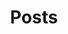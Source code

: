 ---
title: Posts
feature_text: |
  ## <span style="color:#1EB563">🚨 V I S A N G S A T A E 🚨</span>
  안녕하세요. 백엔드 개발팀 **비상사태**입니다.  
  개발팀에서 해결, 개선한 사항들을 나누고, 함께 자라길 원합니다.
feature_image: "https://images.unsplash.com/photo-1518655048521-f130df041f66?ixlib=rb-1.2.1&ixid=MnwxMjA3fDB8MHxwaG90by1wYWdlfHx8fGVufDB8fHx8&auto=format&fit=crop&w=1170&q=80"
layout: categories
excerpt: "포스팅 리스트"
aside: true
---